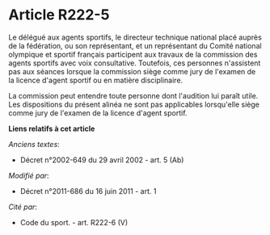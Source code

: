# Article R222-5

Le délégué aux agents sportifs, le directeur technique national placé auprès de la fédération, ou son représentant, et un
représentant du Comité national olympique et sportif français participent aux travaux de la commission des agents sportifs
avec voix consultative. Toutefois, ces personnes n'assistent pas aux séances lorsque la commission siège comme jury de
l'examen de la licence d'agent sportif ou en matière disciplinaire.

La commission peut entendre toute personne dont l'audition lui paraît utile. Les dispositions du présent alinéa ne sont pas
applicables lorsqu'elle siège comme jury de l'examen de la licence d'agent sportif.

**Liens relatifs à cet article**

_Anciens textes_:

  - Décret n°2002-649 du 29 avril 2002 - art. 5 (Ab)

_Modifié par_:

  - Décret n°2011-686 du 16 juin 2011 - art. 1

_Cité par_:

  - Code du sport. - art. R222-6 (V)
